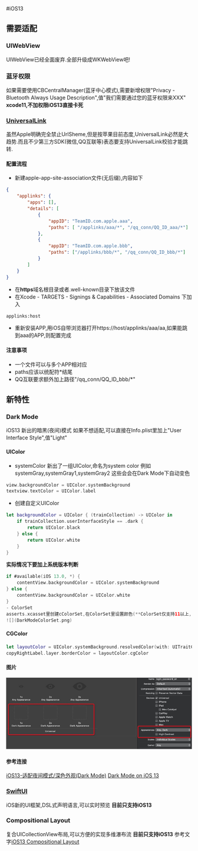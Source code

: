 #iOS13
## 需要适配
### UIWebView
UIWebView已经全面废弃.全部升级成WKWebView吧!

### 蓝牙权限
如果需要使用CBCentralManager(蓝牙中心模式),需要新增权限"Privacy - Bluetooth Always Usage Description",值"我们需要通过您的蓝牙权限来XXX"
**xcode11,不加权限iOS13直接卡死**

### [UniversalLink](https://developer.apple.com/library/archive/documentation/General/Conceptual/AppSearch/UniversalLinks.html)
虽然Apple明确完全禁止UrlSheme,但是按苹果目前态度,UniversalLink必然是大趋势.而且不少第三方SDK(微信,QQ互联等)表态要支持UniversalLink校验才能跳转.
#### 配置流程
- 新建apple-app-site-association文件(无后缀),内容如下
```json
{
    "applinks": {
        "apps": [],
        "details": [
            {
                "appID": "TeamID.com.apple.aaa",
                "paths": [ "/applinks/aaa/*", "/qq_conn/QQ_ID_aaa/*"]
            },
            {
                "appID": "TeamID.com.apple.bbb",
                "paths": ["/applinks/bbb/*", "/qq_conn/QQ_ID_bbb/*"]
            }
        ]
    }
}
```
- 在**https**域名根目录或者.well-known目录下放该文件
- 在Xcode - TARGETS - Signings & Capabilities - Associated Domains 下加入
```sh
applinks:host
```
- 重新安装APP,用iOS自带浏览器打开https://host/applinks/aaa/aa,如果能跳到aaa的APP,则配置完成
#### 注意事项
- 一个文件可以与多个APP相对应
- paths应该以统配符*结尾
- QQ互联要求额外加上路径"/qq_conn/QQ_ID_bbb/*"

## 新特性
### Dark Mode
iOS13 新出的暗黑(夜间)模式
如果不想适配,可以直接在Info.plist里加上"User Interface Style",值"Light"

#### UIColor
- systemColor
新出了一组UIColor,命名为system color
例如systemGray,systemGray1,systemGray2
这些会会在Dark Mode下自动变色
```swift
view.backgroundColor = UIColor.systemBackground
textview.textColor = UIColor.label
```
- 创建自定义UIColor
```swift
let backgroundColor = UIColor { (trainCollection) -> UIColor in
    if trainCollection.userInterfaceStyle == .dark {
        return UIColor.black
    } else {
        return UIColor.white
    }
}
```
**实际情况下要加上系统版本判断**
```swift
if #available(iOS 13.0, *) {
    contentView.backgroundColor = UIColor.systemBackground
} else {
    contentView.backgroundColor = UIColor.white
}
- ColorSet
asserts.xcasset里创建cColorSet,在ColorSet里设置颜色(**ColorSet仅支持11以上,目前不考虑**)
![](DarkModeColorSet.png)

```
#### CGColor
```Swift
let layoutColor = UIColor.systemBackground.resolvedColor(with: UITraitCollection.init())
copyRightLabel.layer.borderColor = layoutColor.cgColor
```
#### 图片
![](DarkModeImageSet.png)
#### 参考连接
[iOS13-适配夜间模式/深色外观(Dark Mode)](https://juejin.im/post/5cf6276be51d455a68490b26)
[Dark Mode on i​OS 13](https://nshipster.com/dark-mode/)
### [SwiftUI](https://developer.apple.com/xcode/swiftui/)
iOS新的UI框架,DSL式声明语言,可以实时预览
**目前只支持iOS13**
### Compositional Layout
复合UICollectionView布局,可以方便的实现多维瀑布流
**目前只支持iOS13**
参考文字[iOS13 Compositional Layout](https://www.jianshu.com/p/b263f56c69a2)

